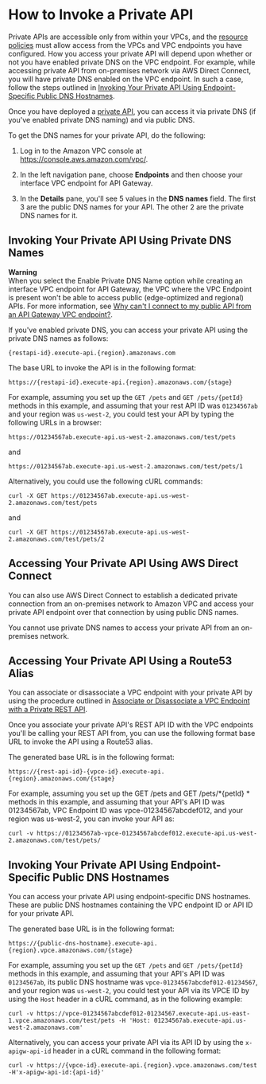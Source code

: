 # How to Invoke a Private API<a name="apigateway-private-api-test-invoke-url"></a>

Private APIs are accessible only from within your VPCs, and the [resource policies](apigateway-private-apis.md#apigateway-private-api-set-up-resource-policy) must allow access from the VPCs and VPC endpoints you have configured\. How you access your private API will depend upon whether or not you have enabled private DNS on the VPC endpoint\. For example, while accessing private API from on\-premises network via AWS Direct Connect, you will have private DNS enabled on the VPC endpoint\. In such a case, follow the steps outlined in [Invoking Your Private API Using Endpoint\-Specific Public DNS Hostnames](#apigateway-private-api-public-dns)\.

Once you have deployed a [private API](apigateway-private-apis.md), you can access it via private DNS \(if you've enabled private DNS naming\) and via public DNS\.

To get the DNS names for your private API, do the following:

1. Log in to the Amazon VPC console at [https://console\.aws\.amazon\.com/vpc/](https://console.aws.amazon.com/vpc/)\.

1. In the left navigation pane, choose **Endpoints** and then choose your interface VPC endpoint for API Gateway\.

1. In the **Details** pane, you'll see 5 values in the **DNS names** field\. The first 3 are the public DNS names for your API\. The other 2 are the private DNS names for it\.

## Invoking Your Private API Using Private DNS Names<a name="w56aac13c16c26c11"></a>

**Warning**  
When you select the Enable Private DNS Name option while creating an interface VPC endpoint for API Gateway, the VPC where the VPC Endpoint is present won't be able to access public \(edge\-optimized and regional\) APIs\. For more information, see [Why can't I connect to my public API from an API Gateway VPC endpoint?](https://aws.amazon.com/premiumsupport/knowledge-center/api-gateway-vpc-connections/)\.

If you've enabled private DNS, you can access your private API using the private DNS names as follows:

```
{restapi-id}.execute-api.{region}.amazonaws.com
```

The base URL to invoke the API is in the following format:

```
https://{restapi-id}.execute-api.{region}.amazonaws.com/{stage}
```

For example, assuming you set up the `GET /pets` and `GET /pets/{petId}` methods in this example, and assuming that your rest API ID was `01234567ab` and your region was `us-west-2`, you could test your API by typing the following URLs in a browser:

```
https://01234567ab.execute-api.us-west-2.amazonaws.com/test/pets
```

and 

```
https://01234567ab.execute-api.us-west-2.amazonaws.com/test/pets/1
```

Alternatively, you could use the following cURL commands:

```
curl -X GET https://01234567ab.execute-api.us-west-2.amazonaws.com/test/pets 
```

and 

```
curl -X GET https://01234567ab.execute-api.us-west-2.amazonaws.com/test/pets/2
```

## Accessing Your Private API Using AWS Direct Connect<a name="w56aac13c16c26c13"></a>

You can also use AWS Direct Connect to establish a dedicated private connection from an on\-premises network to Amazon VPC and access your private API endpoint over that connection by using public DNS names\.

You cannot use private DNS names to access your private API from an on\-premises network\.

## Accessing Your Private API Using a Route53 Alias<a name="apigateway-private-api-route53-alias"></a>

You can associate or disassociate a VPC endpoint with your private API by using the procedure outlined in [Associate or Disassociate a VPC Endpoint with a Private REST API](associate-private-api-with-vpc-endpoint.md)\.

Once you associate your private API's REST API ID with the VPC endpoints you'll be calling your REST API from, you can use the following format base URL to invoke the API using a Route53 alias\.

The generated base URL is in the following format:

```
https://{rest-api-id}-{vpce-id}.execute-api.{region}.amazonaws.com/{stage}
```

For example, assuming you set up the GET /pets and GET /pets/*\{petId\} * methods in this example, and assuming that your API's API ID was 01234567ab, VPC Endpoint ID was vpce\-01234567abcdef012, and your region was us\-west\-2, you can invoke your API as:

```
curl -v https://01234567ab-vpce-01234567abcdef012.execute-api.us-west-2.amazonaws.com/test/pets/
```

## Invoking Your Private API Using Endpoint\-Specific Public DNS Hostnames<a name="apigateway-private-api-public-dns"></a>

You can access your private API using endpoint\-specific DNS hostnames\. These are public DNS hostnames containing the VPC endpoint ID or API ID for your private API\.

The generated base URL is in the following format:

```
https://{public-dns-hostname}.execute-api.{region}.vpce.amazonaws.com/{stage}
```

For example, assuming you set up the `GET /pets` and `GET /pets/{petId}` methods in this example, and assuming that your API's API ID was `01234567ab`, its public DNS hostname was `vpce-01234567abcdef012-01234567`, and your region was `us-west-2`, you could test your API via its VPCE ID by using the `Host` header in a cURL command, as in the following example:

```
curl -v https://vpce-01234567abcdef012-01234567.execute-api.us-east-1.vpce.amazonaws.com/test/pets -H 'Host: 01234567ab.execute-api.us-west-2.amazonaws.com'
```

Alternatively, you can access your private API via its API ID by using the `x-apigw-api-id` header in a cURL command in the following format:

```
curl -v https://{vpce-id}.execute-api.{region}.vpce.amazonaws.com/test -H'x-apigw-api-id:{api-id}'
```